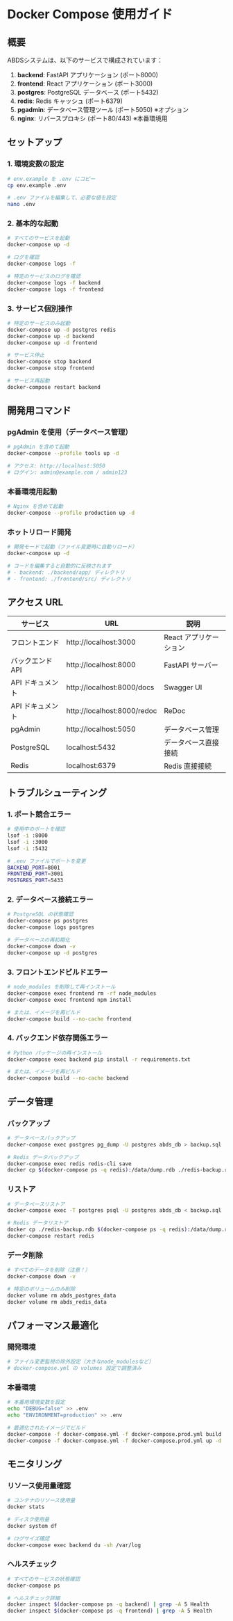 # Docker Compose 使用ガイド

## 概要

ABDSシステムは、以下のサービスで構成されています：

1. **backend**: FastAPI アプリケーション (ポート8000)
2. **frontend**: React アプリケーション (ポート3000)
3. **postgres**: PostgreSQL データベース (ポート5432)
4. **redis**: Redis キャッシュ (ポート6379)
5. **pgadmin**: データベース管理ツール (ポート5050) ※オプション
6. **nginx**: リバースプロキシ (ポート80/443) ※本番環境用

## セットアップ

### 1. 環境変数の設定

```bash
# env.example を .env にコピー
cp env.example .env

# .env ファイルを編集して、必要な値を設定
nano .env
```

### 2. 基本的な起動

```bash
# すべてのサービスを起動
docker-compose up -d

# ログを確認
docker-compose logs -f

# 特定のサービスのログを確認
docker-compose logs -f backend
docker-compose logs -f frontend
```

### 3. サービス個別操作

```bash
# 特定のサービスのみ起動
docker-compose up -d postgres redis
docker-compose up -d backend
docker-compose up -d frontend

# サービス停止
docker-compose stop backend
docker-compose stop frontend

# サービス再起動
docker-compose restart backend
```

## 開発用コマンド

### pgAdmin を使用（データベース管理）

```bash
# pgAdmin を含めて起動
docker-compose --profile tools up -d

# アクセス: http://localhost:5050
# ログイン: admin@example.com / admin123
```

### 本番環境用起動

```bash
# Nginx を含めて起動
docker-compose --profile production up -d
```

### ホットリロード開発

```bash
# 開発モードで起動（ファイル変更時に自動リロード）
docker-compose up -d

# コードを編集すると自動的に反映されます
# - backend: ./backend/app/ ディレクトリ
# - frontend: ./frontend/src/ ディレクトリ
```

## アクセス URL

| サービス | URL | 説明 |
|----------|-----|------|
| フロントエンド | http://localhost:3000 | React アプリケーション |
| バックエンドAPI | http://localhost:8000 | FastAPI サーバー |
| API ドキュメント | http://localhost:8000/docs | Swagger UI |
| API ドキュメント | http://localhost:8000/redoc | ReDoc |
| pgAdmin | http://localhost:5050 | データベース管理 |
| PostgreSQL | localhost:5432 | データベース直接接続 |
| Redis | localhost:6379 | Redis 直接接続 |

## トラブルシューティング

### 1. ポート競合エラー

```bash
# 使用中のポートを確認
lsof -i :8000
lsof -i :3000
lsof -i :5432

# .env ファイルでポートを変更
BACKEND_PORT=8001
FRONTEND_PORT=3001
POSTGRES_PORT=5433
```

### 2. データベース接続エラー

```bash
# PostgreSQL の状態確認
docker-compose ps postgres
docker-compose logs postgres

# データベースの再初期化
docker-compose down -v
docker-compose up -d postgres
```

### 3. フロントエンドビルドエラー

```bash
# node_modules を削除して再インストール
docker-compose exec frontend rm -rf node_modules
docker-compose exec frontend npm install

# または、イメージを再ビルド
docker-compose build --no-cache frontend
```

### 4. バックエンド依存関係エラー

```bash
# Python パッケージの再インストール
docker-compose exec backend pip install -r requirements.txt

# または、イメージを再ビルド
docker-compose build --no-cache backend
```

## データ管理

### バックアップ

```bash
# データベースバックアップ
docker-compose exec postgres pg_dump -U postgres abds_db > backup.sql

# Redis データバックアップ
docker-compose exec redis redis-cli save
docker cp $(docker-compose ps -q redis):/data/dump.rdb ./redis-backup.rdb
```

### リストア

```bash
# データベースリストア
docker-compose exec -T postgres psql -U postgres abds_db < backup.sql

# Redis データリストア
docker cp ./redis-backup.rdb $(docker-compose ps -q redis):/data/dump.rdb
docker-compose restart redis
```

### データ削除

```bash
# すべてのデータを削除（注意！）
docker-compose down -v

# 特定のボリュームのみ削除
docker volume rm abds_postgres_data
docker volume rm abds_redis_data
```

## パフォーマンス最適化

### 開発環境

```bash
# ファイル変更監視の除外設定（大きなnode_modulesなど）
# docker-compose.yml の volumes 設定で調整済み
```

### 本番環境

```bash
# 本番用環境変数を設定
echo "DEBUG=false" >> .env
echo "ENVIRONMENT=production" >> .env

# 最適化されたイメージでビルド
docker-compose -f docker-compose.yml -f docker-compose.prod.yml build
docker-compose -f docker-compose.yml -f docker-compose.prod.yml up -d
```

## モニタリング

### リソース使用量確認

```bash
# コンテナのリソース使用量
docker stats

# ディスク使用量
docker system df

# ログサイズ確認
docker-compose exec backend du -sh /var/log
```

### ヘルスチェック

```bash
# すべてのサービスの状態確認
docker-compose ps

# ヘルスチェック詳細
docker inspect $(docker-compose ps -q backend) | grep -A 5 Health
docker inspect $(docker-compose ps -q frontend) | grep -A 5 Health
```